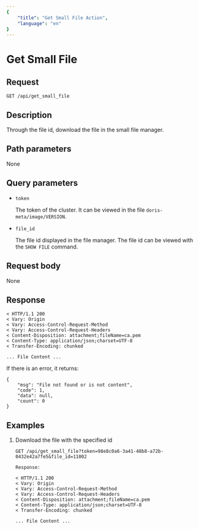 ```yaml
---
{
    "title": "Get Small File Action",
    "language": "en"
}
---
```


<!-- 
Licensed to the Apache Software Foundation (ASF) under one
or more contributor license agreements.  See the NOTICE file
distributed with this work for additional information
regarding copyright ownership.  The ASF licenses this file
to you under the Apache License, Version 2.0 (the
"License"); you may not use this file except in compliance
with the License.  You may obtain a copy of the License at

  http://www.apache.org/licenses/LICENSE-2.0

Unless required by applicable law or agreed to in writing,
software distributed under the License is distributed on an
"AS IS" BASIS, WITHOUT WARRANTIES OR CONDITIONS OF ANY
KIND, either express or implied.  See the License for the
specific language governing permissions and limitations
under the License.
-->

# Get Small File

## Request

`GET /api/get_small_file`

## Description

Through the file id, download the file in the small file manager.
    
## Path parameters

None

## Query parameters

* `token`

    The token of the cluster. It can be viewed in the file `doris-meta/image/VERSION`.

* `file_id`
    
    The file id displayed in the file manager. The file id can be viewed with the `SHOW FILE` command.

## Request body

None

## Response

```
< HTTP/1.1 200
< Vary: Origin
< Vary: Access-Control-Request-Method
< Vary: Access-Control-Request-Headers
< Content-Disposition: attachment;fileName=ca.pem
< Content-Type: application/json;charset=UTF-8
< Transfer-Encoding: chunked

... File Content ...
```

If there is an error, it returns:

```
{
	"msg": "File not found or is not content",
	"code": 1,
	"data": null,
	"count": 0
}
```
    
## Examples

1. Download the file with the specified id

    ```
    GET /api/get_small_file?token=98e8c0a6-3a41-48b8-a72b-0432e42a7fe5&file_id=11002
    
    Response:
    
    < HTTP/1.1 200
    < Vary: Origin
    < Vary: Access-Control-Request-Method
    < Vary: Access-Control-Request-Headers
    < Content-Disposition: attachment;fileName=ca.pem
    < Content-Type: application/json;charset=UTF-8
    < Transfer-Encoding: chunked
    
    ... File Content ...
    ```




